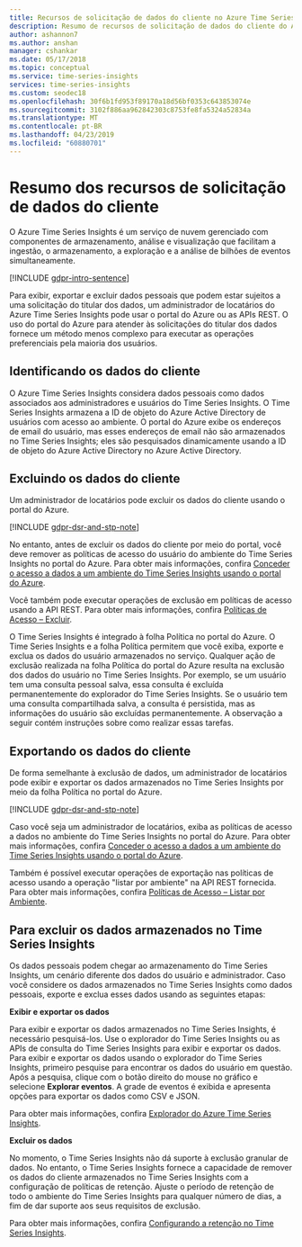 ```yaml
---
title: Recursos de solicitação de dados do cliente no Azure Time Series Insights | Microsoft Docs
description: Resumo de recursos de solicitação de dados do cliente do Azure Time Series Insights.
author: ashannon7
ms.author: anshan
manager: cshankar
ms.date: 05/17/2018
ms.topic: conceptual
ms.service: time-series-insights
services: time-series-insights
ms.custom: seodec18
ms.openlocfilehash: 30f6b1fd953f89170a18d56bf0353c643853074e
ms.sourcegitcommit: 3102f886aa962842303c8753fe8fa5324a52834a
ms.translationtype: MT
ms.contentlocale: pt-BR
ms.lasthandoff: 04/23/2019
ms.locfileid: "60880701"
---
```

# <a name="summary-of-customer-data-request-features"></a>Resumo dos recursos de solicitação de dados do cliente

O Azure Time Series Insights é um serviço de nuvem gerenciado com componentes de armazenamento, análise e visualização que facilitam a ingestão, o armazenamento, a exploração e a análise de bilhões de eventos simultaneamente.

[!INCLUDE [gdpr-intro-sentence](../../includes/gdpr-intro-sentence.md)]

Para exibir, exportar e excluir dados pessoais que podem estar sujeitos a uma solicitação do titular dos dados, um administrador de locatários do Azure Time Series Insights pode usar o portal do Azure ou as APIs REST. O uso do portal do Azure para atender às solicitações do titular dos dados fornece um método menos complexo para executar as operações preferenciais pela maioria dos usuários.

## <a name="identifying-customer-data"></a>Identificando os dados do cliente

O Azure Time Series Insights considera dados pessoais como dados associados aos administradores e usuários do Time Series Insights. O Time Series Insights armazena a ID de objeto do Azure Active Directory de usuários com acesso ao ambiente. O portal do Azure exibe os endereços de email do usuário, mas esses endereços de email não são armazenados no Time Series Insights; eles são pesquisados dinamicamente usando a ID de objeto do Azure Active Directory no Azure Active Directory.

## <a name="deleting-customer-data"></a>Excluindo os dados do cliente

Um administrador de locatários pode excluir os dados do cliente usando o portal do Azure.

[!INCLUDE [gdpr-dsr-and-stp-note](../../includes/gdpr-dsr-and-stp-note.md)]

No entanto, antes de excluir os dados do cliente por meio do portal, você deve remover as políticas de acesso do usuário do ambiente do Time Series Insights no portal do Azure. Para obter mais informações, confira [Conceder o acesso a dados a um ambiente do Time Series Insights usando o portal do Azure](time-series-insights-data-access.md).

Você também pode executar operações de exclusão em políticas de acesso usando a API REST. Para obter mais informações, confira [Políticas de Acesso – Excluir](https://docs.microsoft.com/rest/api/time-series-insights-management/accesspolicies/delete).

O Time Series Insights é integrado à folha Política no portal do Azure. O Time Series Insights e a folha Política permitem que você exiba, exporte e exclua os dados do usuário armazenados no serviço. Qualquer ação de exclusão realizada na folha Política do portal do Azure resulta na exclusão dos dados do usuário no Time Series Insights. Por exemplo, se um usuário tem uma consulta pessoal salva, essa consulta é excluída permanentemente do explorador do Time Series Insights. Se o usuário tem uma consulta compartilhada salva, a consulta é persistida, mas as informações do usuário são excluídas permanentemente. A observação a seguir contém instruções sobre como realizar essas tarefas.

## <a name="exporting-customer-data"></a>Exportando os dados do cliente

De forma semelhante à exclusão de dados, um administrador de locatários pode exibir e exportar os dados armazenados no Time Series Insights por meio da folha Política no portal do Azure.

[!INCLUDE [gdpr-dsr-and-stp-note](../../includes/gdpr-dsr-and-stp-note.md)]

Caso você seja um administrador de locatários, exiba as políticas de acesso a dados no ambiente do Time Series Insights no portal do Azure. Para obter mais informações, confira [Conceder o acesso a dados a um ambiente do Time Series Insights usando o portal do Azure](time-series-insights-data-access.md).

Também é possível executar operações de exportação nas políticas de acesso usando a operação "listar por ambiente" na API REST fornecida. Para obter mais informações, confira [Políticas de Acesso – Listar por Ambiente](https://docs.microsoft.com/rest/api/time-series-insights-management/accesspolicies/listbyenvironment).

## <a name="to-delete-data-stored-within-time-series-insights"></a>Para excluir os dados armazenados no Time Series Insights

Os dados pessoais podem chegar ao armazenamento do Time Series Insights, um cenário diferente dos dados do usuário e administrador. Caso você considere os dados armazenados no Time Series Insights como dados pessoais, exporte e exclua esses dados usando as seguintes etapas:

**Exibir e exportar os dados**

Para exibir e exportar os dados armazenados no Time Series Insights, é necessário pesquisá-los. Use o explorador do Time Series Insights ou as APIs de consulta do Time Series Insights para exibir e exportar os dados. Para exibir e exportar os dados usando o explorador do Time Series Insights, primeiro pesquise para encontrar os dados do usuário em questão. Após a pesquisa, clique com o botão direito do mouse no gráfico e selecione **Explorar eventos**. A grade de eventos é exibida e apresenta opções para exportar os dados como CSV e JSON.

Para obter mais informações, confira [Explorador do Azure Time Series Insights](time-series-insights-explorer.md).

**Excluir os dados**

No momento, o Time Series Insights não dá suporte à exclusão granular de dados. No entanto, o Time Series Insights fornece a capacidade de remover os dados do cliente armazenados no Time Series Insights com a configuração de políticas de retenção. Ajuste o período de retenção de todo o ambiente do Time Series Insights para qualquer número de dias, a fim de dar suporte aos seus requisitos de exclusão.

Para obter mais informações, confira [Configurando a retenção no Time Series Insights](time-series-insights-how-to-configure-retention.md).